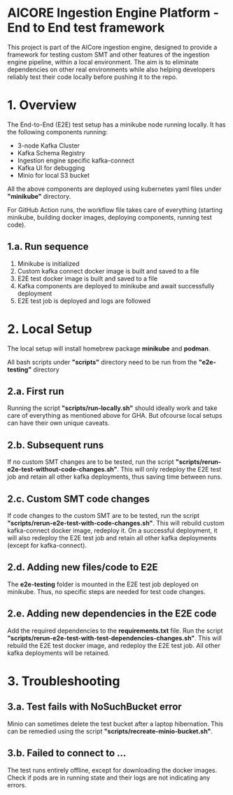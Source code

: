 # AICORE Ingestion Engine Platform - End to End test framework

This project is part of the AICore ingestion engine, designed to provide a framework for testing custom SMT and other features of the ingestion engine pipeline, within a local environment.
The aim is to eliminate dependencies on other real environments while also helping developers reliably test their code locally before pushing it to the repo.

# 1. Overview

The End-to-End (E2E) test setup has a minikube node running locally. It has the following components running:
- 3-node Kafka Cluster
- Kafka Schema Registry
- Ingestion engine specific kafka-connect
- Kafka UI for debugging
- Minio for local S3 bucket

All the above components are deployed using kubernetes yaml files under **"minikube"** directory.

For GitHub Action runs, the workflow file takes care of everything
(starting minikube, building docker images, deploying components, running test code).

## 1.a. Run sequence

1. Minikube is initialized
2. Custom kafka connect docker image is built and saved to a file
3. E2E test docker image is built and saved to a file
4. Kafka components are deployed to minikube and await successfully deployment
5. E2E test job is deployed and logs are followed

# 2. Local Setup

The local setup will install homebrew package **minikube** and **podman**.

All bash scripts under **"scripts"** directory need to be run from the **"e2e-testing"** directory

## 2.a. First run

Running the script **"scripts/run-locally.sh"** should ideally work and take care of everything as mentioned above for GHA. But ofcourse local setups can have their own unique caveats.

## 2.b. Subsequent runs

If no custom SMT changes are to be tested, run the script **"scripts/rerun-e2e-test-without-code-changes.sh"**.
This will only redeploy the E2E test job and retain all other kafka deployments, thus saving time between runs.

## 2.c. Custom SMT code changes

If code changes to the custom SMT are to be tested, run the script **"scripts/rerun-e2e-test-with-code-changes.sh"**.
This will rebuild custom kafka-connect docker image, redeploy it.
On a successful deployment, it will also redeploy the E2E test job and retain all other kafka deployments (except for kafka-connect).

## 2.d. Adding new files/code to E2E
The **e2e-testing** folder is mounted in the E2E test job deployed on minikube. Thus, no specific steps are needed for test code changes.

## 2.e. Adding new dependencies in the E2E code
Add the required dependencies to the **requirements.txt** file.
Run the script **"scripts/rerun-e2e-test-with-test-dependencies-changes.sh"**.
This will rebuild the E2E test docker image, and redeploy the E2E test job.
All other kafka deployments will be retained.

# 3. Troubleshooting

## 3.a. Test fails with NoSuchBucket error
Minio can sometimes delete the test bucket after a laptop hibernation.
This can be remedied using the script **"scripts/recreate-minio-bucket.sh"**.

## 3.b. Failed to connect to ...
The test runs entirely offline, except for downloading the docker images.
Check if pods are in running state and their logs are not indicating any errors.
